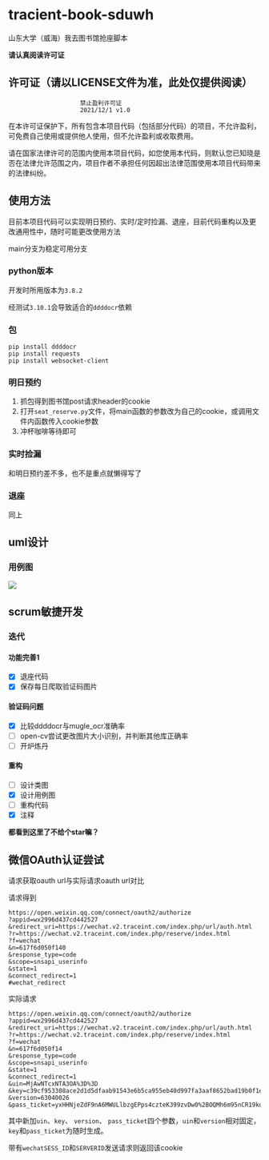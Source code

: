 # tracient-book-sduwh

山东大学（威海）我去图书馆抢座脚本

**请认真阅读许可证**

## 许可证（请以LICENSE文件为准，此处仅提供阅读）

                        禁止盈利许可证
                        2021/12/1 v1.0

在本许可证保护下，所有包含本项目代码（包括部分代码）的项目，不允许盈利，
可免费自己使用或提供他人使用，但不允许盈利或收取费用。

请在国家法律许可的范围内使用本项目代码，如您使用本代码，则默认您已知晓是
否在法律允许范围之内，项目作者不承担任何因超出法律范围使用本项目代码带来
的法律纠纷。

## 使用方法

目前本项目代码可以实现明日预约、实时/定时捡漏、退座，目前代码重构以及更改通用性中，随时可能更改使用方法

main分支为稳定可用分支

### python版本

开发时所用版本为`3.8.2`

经测试`3.10.1`会导致适合的`ddddocr`依赖

### 包

```shell
pip install ddddocr
pip install requests
pip install websocket-client
```

### 明日预约

1. 抓包得到图书馆post请求header的cookie
2. 打开`seat_reserve.py`文件，将main函数的参数改为自己的cookie，或调用文件内函数传入cookie参数
3. 冲杯咖啡等待即可

### 实时捡漏

和明日预约差不多，也不是重点就懒得写了

### 退座

同上

## uml设计

### 用例图
![](https://www.plantuml.com/plantuml/png/XPFVRX915CRlzodsKYymqKj2ID-4J9TJsB2mE3DRDCQ46lz0KwZMAiIOg4sjfab5ZPQciJoDCyk-XRCpi-nEDXcv8E7CRyuvtyStMuGYJADku5JZuwzyjAowYBWH0UpqaTT1BN0zH80ySbpnkPNCVlBP9PzyudyERwSawICCwYo-MB7HTrNrMprzOJXarrzaSU3JTXEZWJhWyocVVKvEdiRNP_AOXjqGut3WFDvCzdjU43NXhXxEHgVyxGMVBzZBC_v-p6vUYmwY-z-RYUpGHhlG882en8M6T7DnRNKUJnTy_oHR18Ftq0kWiHs67Rtb-S5wiUU9tpvi-lCt8uchScCN1NupKpfcgsVyu0NxzaxOaSn-iUFJvFcHaebyMjnNIOptB_bmJm9z31Y4mUco5D6856aXYeqd-Gx2fRB6p2ejDbUWlkEFQf27-jHh8mKKzEUw-VGecN-GnViHH53s_bxc_TMLo4TXaN27Gg-m03jyjVwz7C0s2RqEqFLYoNyyaMHMCq0COY0fOheYLd3I-BcLPZZeLUewOKOfqszKPUYCIfuu9prpAzXljUaTtTAjkhKQF10gclMw1WBOIS-p_WRXg5kojs0sONEhjPesIr06P4J7mXc9j61fj8nZ9zlq_nDBg6nc0yf1jUCwRlQfCdnsGYRHZfHVWMbB_kVe6pfT9bPqtRMIXgisi6IPbTQEMHcvd0RoHsSoqh4Coj-RwOcp9N8STOD_)

##  scrum敏捷开发

### 迭代

#### 功能完善1

- [X] 退座代码
- [X] 保存每日爬取验证码图片

#### 验证码问题

- [X] 比较ddddocr与mugle_ocr准确率
- [ ] open-cv尝试更改图片大小识别，并判断其他库正确率
- [ ] 开炉炼丹

#### 重构

- [ ] 设计类图
- [X] 设计用例图
- [ ] 重构代码
- [X] 注释

**都看到这里了不给个star嘛？**

## 微信OAuth认证尝试

请求获取oauth url与实际请求oauth url对比

请求得到

```
https://open.weixin.qq.com/connect/oauth2/authorize
?appid=wx2996d437cd442527
&redirect_uri=https://wechat.v2.traceint.com/index.php/url/auth.html
?r=https://wechat.v2.traceint.com/index.php/reserve/index.html
?f=wechat
&n=617f6d050f140
&response_type=code
&scope=snsapi_userinfo
&state=1
&connect_redirect=1
#wechat_redirect
```

实际请求

```
https://open.weixin.qq.com/connect/oauth2/authorize
?appid=wx2996d437cd442527
&redirect_uri=https://wechat.v2.traceint.com/index.php/url/auth.html
?r=https://wechat.v2.traceint.com/index.php/reserve/index.html
?f=wechat
&n=617f6d050f14
&response_type=code
&scope=snsapi_userinfo
&state=1
&connect_redirect=1
&uin=MjAwNTcxNTA3OA%3D%3D
&key=c39cf953308ace2d1d5dfaab91543e6b5ca955eb40d997fa3aaf8652bad19b0f1e77c908c52f7be9c83b12e7452079ce795fcc8f44bd6dcb272646c0575754771afd4b8299ca67b14d64fc9fdbf547fc01016c67d4aae21fa7b0be744806aa4faa84ec3d8f1c77bfa41c6dcd108a6d5a2524b5e1378c8a1c45f772c5c35d3e3c
&version=63040026
&pass_ticket=yxHHNjeZdF9nA6MWULlbzgEPps4czteK399zvDw0%2BOQMh6m95nCR19kubhSzaoCn
```

其中新加`uin`、`key`、 `version`、 `pass_ticket`四个参数，`uin`和`version`相对固定，`key`和`pass_ticket`为随时生成。

带有`wechatSESS_ID`和`SERVERID`发送请求则返回该cookie